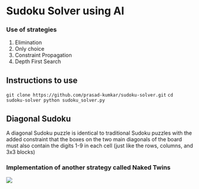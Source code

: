 # Sudoku Solver using AI 
### Use of strategies
1. Elimination
2. Only choice
3. Constraint Propagation
4. Depth First Search
## Instructions to use
`
git clone https://github.com/prasad-kumkar/sudoku-solver.git
`
`
cd sudoku-solver
python sudoku_solver.py
`
## Diagonal Sudoku
A diagonal Sudoku puzzle is identical to traditional Sudoku puzzles with the added constraint that the boxes on the two main diagonals of the board must also contain the digits 1-9 in each cell (just like the rows, columns, and 3x3 blocks)
### Implementation of another strategy called **Naked Twins**
![](https://video.udacity-data.com/topher/2018/July/5b3fd9a3_sudokustrategy/sudokustrategy.png)
